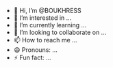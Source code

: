 - 👋 Hi, I’m @BOUKHRESS
- 👀 I’m interested in ...
- 🌱 I’m currently learning ...
- 💞️ I’m looking to collaborate on ...
- 📫 How to reach me ...
- 😄 Pronouns: ...
- ⚡ Fun fact: ...

<!---
BOUKHRESS/BOUKHRESS is a ✨ special ✨ repository because its `README.md` (this file) appears on your GitHub profile.
You can click the Preview link to take a look at your changes.
--->
